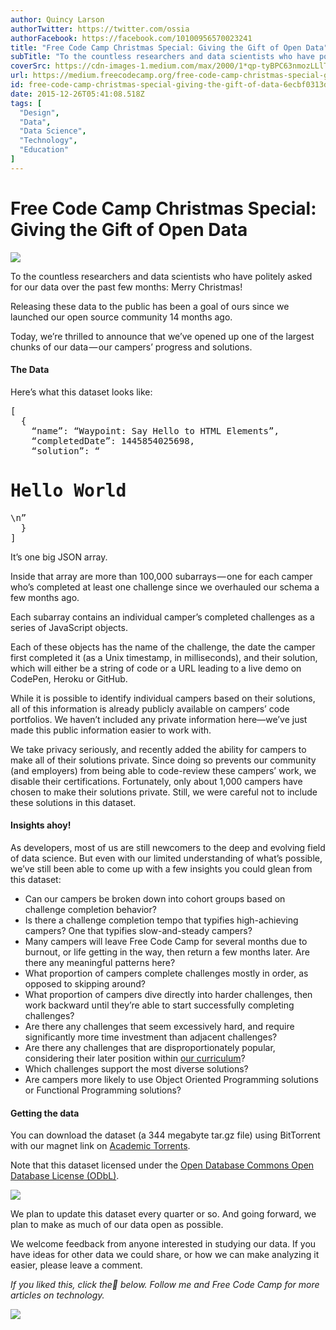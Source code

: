 ```yaml
---
author: Quincy Larson
authorTwitter: https://twitter.com/ossia
authorFacebook: https://facebook.com/10100956570023241
title: "Free Code Camp Christmas Special: Giving the Gift of Open Data"
subTitle: "To the countless researchers and data scientists who have politely asked for our data over the past few months: Merry Christmas!..."
coverSrc: https://cdn-images-1.medium.com/max/2000/1*qp-tyBPC63nmozLLlTpKDg.jpeg
url: https://medium.freecodecamp.org/free-code-camp-christmas-special-giving-the-gift-of-data-6ecbf0313d62
id: free-code-camp-christmas-special-giving-the-gift-of-data-6ecbf0313d62
date: 2015-12-26T05:41:08.518Z
tags: [
  "Design",
  "Data",
  "Data Science",
  "Technology",
  "Education"
]
---
```

# Free Code Camp Christmas Special: Giving the Gift of Open Data







![](https://cdn-images-1.medium.com/max/2000/1*qp-tyBPC63nmozLLlTpKDg.jpeg)







To the countless researchers and data scientists who have politely asked for our data over the past few months: Merry Christmas!

Releasing these data to the public has been a goal of ours since we launched our open source community 14 months ago.

Today, we’re thrilled to announce that we’ve opened up one of the largest chunks of our data — our campers’ progress and solutions.

#### The Data

Here’s what this dataset looks like:

<pre name="ba1f" id="ba1f" class="graf graf--pre graf-after--p">[  
  {  
    “name”: “Waypoint: Say Hello to HTML Elements”,  
    “completedDate”: 1445854025698,  
    “solution”: “<h1>Hello World</h1>\n”  
  }  
]</pre>

It’s one big JSON array.

Inside that array are more than 100,000 subarrays — one for each camper who’s completed at least one challenge since we overhauled our schema a few months ago.

Each subarray contains an individual camper’s completed challenges as a series of JavaScript objects.

Each of these objects has the name of the challenge, the date the camper first completed it (as a Unix timestamp, in milliseconds), and their solution, which will either be a string of code or a URL leading to a live demo on CodePen, Heroku or GitHub.

While it is possible to identify individual campers based on their solutions, all of this information is already publicly available on campers’ code portfolios. We haven’t included any private information here—we’ve just made this public information easier to work with.

We take privacy seriously, and recently added the ability for campers to make all of their solutions private. Since doing so prevents our community (and employers) from being able to code-review these campers’ work, we disable their certifications. Fortunately, only about 1,000 campers have chosen to make their solutions private. Still, we were careful not to include these solutions in this dataset.

#### Insights ahoy!

As developers, most of us are still newcomers to the deep and evolving field of data science. But even with our limited understanding of what’s possible, we’ve still been able to come up with a few insights you could glean from this dataset:

*   Can our campers be broken down into cohort groups based on challenge completion behavior?
*   Is there a challenge completion tempo that typifies high-achieving campers? One that typifies slow-and-steady campers?
*   Many campers will leave Free Code Camp for several months due to burnout, or life getting in the way, then return a few months later. Are there any meaningful patterns here?
*   What proportion of campers complete challenges mostly in order, as opposed to skipping around?
*   What proportion of campers dive directly into harder challenges, then work backward until they’re able to start successfully completing challenges?
*   Are there any challenges that seem excessively hard, and require significantly more time investment than adjacent challenges?
*   Are there any challenges that are disproportionately popular, considering their later position within [our curriculum](http://www.freecodecamp.com/map)?
*   Which challenges support the most diverse solutions?
*   Are campers more likely to use Object Oriented Programming solutions or Functional Programming solutions?

#### Getting the data

You can download the dataset (a 344 megabyte tar.gz file) using BitTorrent with our magnet link on [Academic Torrents](http://academictorrents.com/details/030b10dad0846b5aecc3905692890fb02404adbf).

Note that this dataset licensed under the [Open Database Commons Open Database License (ODbL)](http://opendatacommons.org/licenses/odbl/summary/).



![](https://cdn-images-1.medium.com/max/1600/1*Rus5F3hWZeT0sEllCld1Hw.jpeg)



We plan to update this dataset every quarter or so. And going forward, we plan to make as much of our data open as possible.

We welcome feedback from anyone interested in studying our data. If you have ideas for other data we could share, or how we can make analyzing it easier, please leave a comment.

_If you liked this, click the💚 below. Follow me and Free Code Camp for more articles on technology._



![](https://cdn-images-1.medium.com/max/1600/1*31StU5CNIHk8VDkSHWO6nA.gif)










